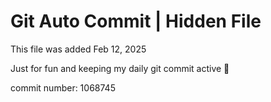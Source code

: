 # Git Auto Commit | Hidden File

This file was added Feb 12, 2025

Just for fun and keeping my daily git commit active 🤪

commit number: 1068745
